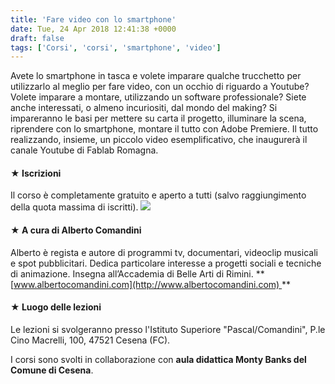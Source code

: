 ```yaml
---
title: 'Fare video con lo smartphone'
date: Tue, 24 Apr 2018 12:41:38 +0000
draft: false
tags: ['Corsi', 'corsi', 'smartphone', 'video']
---
```


Avete lo smartphone in tasca e volete imparare qualche trucchetto per utilizzarlo al meglio per fare video, con un occhio di riguardo a Youtube? Volete imparare a montare, utilizzando un software professionale? Siete anche interessati, o almeno incuriositi, dal mondo del making? Si impareranno le basi per mettere su carta il progetto, illuminare la scena, riprendere con lo smartphone, montare il tutto con Adobe Premiere. Il tutto realizzando, insieme, un piccolo video esemplificativo, che inaugurerà il canale Youtube di Fablab Romagna.  

#### ★ Iscrizioni

Il corso è completamente gratuito e aperto a tutti (salvo raggiungimento della quota massima di iscritti). [![](http://fablabromagna.org/blog/wp-content/uploads/2016/12/IscrivitiACesena.png)](https://goo.gl/D3qeWk)  

#### ★ A cura di Alberto Comandini

Alberto è regista e autore di programmi tv, documentari, videoclip musicali e spot pubblicitari. Dedica particolare interesse a progetti sociali e tecniche di animazione. Insegna all’Accademia di Belle Arti di Rimini. **[www.albertocomandini.com](http://www.albertocomandini.com) **  

#### ★ Luogo delle lezioni

Le lezioni si svolgeranno presso l'Istituto Superiore "Pascal/Comandini", P.le Cino Macrelli, 100, 47521 Cesena (FC).  

I corsi sono svolti in collaborazione con **aula didattica Monty Banks del Comune di Cesena**.